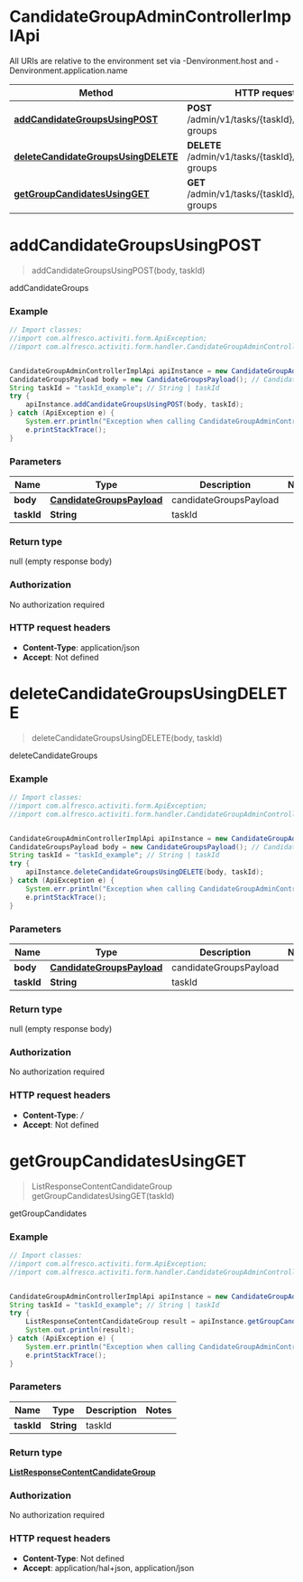 # CandidateGroupAdminControllerImplApi

All URIs are relative to the environment set via -Denvironment.host and -Denvironment.application.name

Method | HTTP request | Description
------------- | ------------- | -------------
[**addCandidateGroupsUsingPOST**](CandidateGroupAdminControllerImplApi.md#addCandidateGroupsUsingPOST) | **POST** /admin/v1/tasks/{taskId}/candidate-groups | addCandidateGroups
[**deleteCandidateGroupsUsingDELETE**](CandidateGroupAdminControllerImplApi.md#deleteCandidateGroupsUsingDELETE) | **DELETE** /admin/v1/tasks/{taskId}/candidate-groups | deleteCandidateGroups
[**getGroupCandidatesUsingGET**](CandidateGroupAdminControllerImplApi.md#getGroupCandidatesUsingGET) | **GET** /admin/v1/tasks/{taskId}/candidate-groups | getGroupCandidates

<a name="addCandidateGroupsUsingPOST"></a>
# **addCandidateGroupsUsingPOST**
> addCandidateGroupsUsingPOST(body, taskId)

addCandidateGroups

### Example
```java
// Import classes:
//import com.alfresco.activiti.form.ApiException;
//import com.alfresco.activiti.form.handler.CandidateGroupAdminControllerImplApi;


CandidateGroupAdminControllerImplApi apiInstance = new CandidateGroupAdminControllerImplApi();
CandidateGroupsPayload body = new CandidateGroupsPayload(); // CandidateGroupsPayload | candidateGroupsPayload
String taskId = "taskId_example"; // String | taskId
try {
    apiInstance.addCandidateGroupsUsingPOST(body, taskId);
} catch (ApiException e) {
    System.err.println("Exception when calling CandidateGroupAdminControllerImplApi#addCandidateGroupsUsingPOST");
    e.printStackTrace();
}
```

### Parameters

Name | Type | Description  | Notes
------------- | ------------- | ------------- | -------------
 **body** | [**CandidateGroupsPayload**](CandidateGroupsPayload.md)| candidateGroupsPayload |
 **taskId** | **String**| taskId |

### Return type

null (empty response body)

### Authorization

No authorization required

### HTTP request headers

 - **Content-Type**: application/json
 - **Accept**: Not defined

<a name="deleteCandidateGroupsUsingDELETE"></a>
# **deleteCandidateGroupsUsingDELETE**
> deleteCandidateGroupsUsingDELETE(body, taskId)

deleteCandidateGroups

### Example
```java
// Import classes:
//import com.alfresco.activiti.form.ApiException;
//import com.alfresco.activiti.form.handler.CandidateGroupAdminControllerImplApi;


CandidateGroupAdminControllerImplApi apiInstance = new CandidateGroupAdminControllerImplApi();
CandidateGroupsPayload body = new CandidateGroupsPayload(); // CandidateGroupsPayload | candidateGroupsPayload
String taskId = "taskId_example"; // String | taskId
try {
    apiInstance.deleteCandidateGroupsUsingDELETE(body, taskId);
} catch (ApiException e) {
    System.err.println("Exception when calling CandidateGroupAdminControllerImplApi#deleteCandidateGroupsUsingDELETE");
    e.printStackTrace();
}
```

### Parameters

Name | Type | Description  | Notes
------------- | ------------- | ------------- | -------------
 **body** | [**CandidateGroupsPayload**](CandidateGroupsPayload.md)| candidateGroupsPayload |
 **taskId** | **String**| taskId |

### Return type

null (empty response body)

### Authorization

No authorization required

### HTTP request headers

 - **Content-Type**: */*
 - **Accept**: Not defined

<a name="getGroupCandidatesUsingGET"></a>
# **getGroupCandidatesUsingGET**
> ListResponseContentCandidateGroup getGroupCandidatesUsingGET(taskId)

getGroupCandidates

### Example
```java
// Import classes:
//import com.alfresco.activiti.form.ApiException;
//import com.alfresco.activiti.form.handler.CandidateGroupAdminControllerImplApi;


CandidateGroupAdminControllerImplApi apiInstance = new CandidateGroupAdminControllerImplApi();
String taskId = "taskId_example"; // String | taskId
try {
    ListResponseContentCandidateGroup result = apiInstance.getGroupCandidatesUsingGET(taskId);
    System.out.println(result);
} catch (ApiException e) {
    System.err.println("Exception when calling CandidateGroupAdminControllerImplApi#getGroupCandidatesUsingGET");
    e.printStackTrace();
}
```

### Parameters

Name | Type | Description  | Notes
------------- | ------------- | ------------- | -------------
 **taskId** | **String**| taskId |

### Return type

[**ListResponseContentCandidateGroup**](ListResponseContentCandidateGroup.md)

### Authorization

No authorization required

### HTTP request headers

 - **Content-Type**: Not defined
 - **Accept**: application/hal+json, application/json

